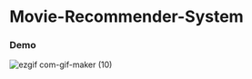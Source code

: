 # Movie-Recommender-System

### Demo
![ezgif com-gif-maker (10)](https://user-images.githubusercontent.com/55491344/143393329-58ccb0d0-13e1-4a44-936b-e9587b0d8ec8.gif)

